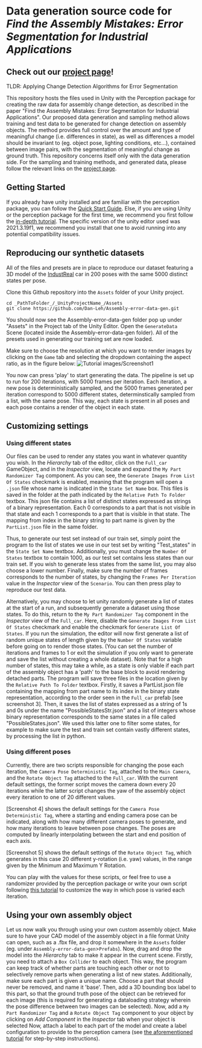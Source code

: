 # Data generation source code for _Find the Assembly Mistakes: Error Segmentation for Industrial Applications_

## Check out our [project page](https://timschoonbeek.github.io/error_seg)!

TLDR: Applying Change Detection Algorithms for Error Segmentation

This repository hosts the files used in Unity with the Perception package for creating the raw data for assembly change detection, as described in the paper "Find the Assembly Mistakes: Error Segmentation for Industrial Applications". Our proposed data generation and sampling method allows training and test data to be generated for change detection on assembly objects. The method provides full control over the amount and type of meaningful change (i.e. differences in state), as well as differences a model should be invariant to (eg. object pose, lighting conditions, etc...), contained between image pairs, with the segmentation of meaningful change as ground truth. This repository concerns itself only with the data generation side. For the sampling and training methods, and generated data, please follow the relevant links on the [project page](https://timschoonbeek.github.io/error_seg).



## Getting Started

If you already have unity installed and are familiar with the perception package, you can follow the [Quick Start Guide](https://github.com/Unity-Technologies/com.unity.perception/blob/main/com.unity.perception/Documentation~/SetupSteps.md). Else, if you are using Unity or the perception package for the first time, we recommend you first follow the [in-depth tutorial](https://docs.unity3d.com/Packages/com.unity.perception@1.0/manual/Tutorial/Phase1.html).
The specific version of the unity editor used was 2021.3.19f1, we recommend you install that one to avoid running into any potential compatibility issues.


## Reproducing our synthetic datasets

All of the files and presets are in place to reproduce our dataset featuring a 3D model of the [IndustReal](https://timschoonbeek.github.io/industreal.html) car in 200 poses with the same 5000 distinct states per pose.

Clone this Github repository into the `Assets` folder of your Unity project. 
```
cd _PathToFolder_/_UnityProjectName_/Assets
git clone https://github.com/Dan-Leh/Assembly-error-data-gen.git
```

You should now see the Assembly-error-data-gen folder pop up under "Assets" in the Project tab of the Unity Editor. Open the `GenerateData ` Scene (located inside the Assembly-error-data-gen folder). All of the presets used in generating our training set are now loaded. 

Make sure to choose the resolution at which you want to render images by clicking on the `Game` tab and selecting the dropdown containing the aspect ratio, as in the figure below:
![Tutorial images/Screenshot1](screenshot.png)

You now can press 'play' to start generating the data. The pipeline is set up to run for 200 iterations, with 5000 frames per iteration. Each iteration, a new pose is deterministically sampled, and the 5000 frames generated per iteration correspond to 5000 different states, determinstically sampled from a list, with the same pose. This way, each state is present in all poses and each pose contains a render of the object in each state.

##  Customizing settings

### Using different states

Our files can be used to render any states you want in whatever quantity you wish. In the _Hierarchy_ tab of the editor, click on the `Full_car` GameObject, and in the _Inspector_ view, locate and expand the `My Part Randomizer Tag` component. As you can see, the `Generate Images From List Of States` checkmark is enabled, meaning that the program will open a `.json` file whose name is indicated in the `State Set Name` box. This files is saved in the folder at the path indicated by the `Relative Path To Folder` textbox. This json file contains a list of distinct states expressed as strings of a binary representation. Each 0 corresponds to a part that is not visible in that state and each 1 corresponds to a part that is visible in that state. The mapping from index in the binary string to part name is given by the `PartList.json` file in the same folder.

Thus, to generate our test set instead of our train set, simply point the program to the list of states we use in our test set by writing "Test_states" in the `State Set Name` textbox. Additionally, you must change the `Number Of States` textbox to contain 1000, as our test set contains less states than our train set. If you wish to generate less states from the same list, you may also choose a lower number. Finally, make sure the number of frames corresponds to the number of states, by changing the `Frames Per Iteration` value in the _Inspector_ view of the `Scenario`. You can then press play to reproduce our test data.

Alternatively, you may choose to let unity randomly generate a list of states at the start of a run, and subsequently generate a dataset using those states. To do this, return to the `My Part Randomizer Tag` component in the _Inspector_ view of the `Full_car`. Here, disable the `Generate Images From List Of States` checkmark and enable the checkmark for `Generate List Of States`. If you run the simulation, the editor will now first generate a list of random unique states of length given by the `Number Of States` variable before going on to render those states. (You can set the number of iterations and frames to 1 or exit the simulation if you only want to generate and save the list without creating a whole dataset). Note that for a high number of states, this may take a while, as a state is only viable if each part of the assembly object has a 'path' to the base block to avoid rendering detached parts. 
The program will save three files in the location given by the `Relative Path To Folder` textbox. Firstly, it saves a PartList.json file containing the mapping from part name to its index in the binary state representation, according to the order seen in the `Full_car` prefab [see screenshot 3]. Then, it saves the list of states expressed as a string of 1s and 0s under the name "PossibleStatesStr.json" and a list of integers whose binary representation corresponds to the same states in a file called "PossibleStates.json". We used this latter one to filter some states, for example to make sure the test and train set contain vastly different states, by processing the list in python.

### Using different poses

Currently, there are two scripts responsible for changing the pose each iteration, the `Camera Pose Deterministic Tag`, attached to the `Main Camera`, and the `Rotate Object Tag` attached to the `Full_car`. With the current default settings, the former script moves the camera down every 20 iterations while the latter script changes the yaw of the assembly object every iteration to one of 20 different values.

[Screenshot 4] shows the default settings for the `Camera Pose Deterministic Tag`, where a starting and ending camera pose can be indicated, along with how many different camera poses to generate, and how many iterations to leave between pose changes. The poses are computed by linearly interpolating between the start and end position of each axis. 

[Screenshot 5] shows the default settings of the `Rotate Object Tag`, which generates in this case 20 different y-rotation (i.e. yaw) values, in the range given by the Minimum and Maximum Y Rotation. 

You can play with the values for these scripts, or feel free to  use a randomizer provided by the perception package or write your own script following [this tutorial](https://github.com/Unity-Technologies/com.unity.perception/blob/main/com.unity.perception/Documentation%7E/Tutorial/Phase2.md) to customize the way in which pose is varied each iteration.

## Using your own assembly object

Let us now walk you through using your own custom assembly object. Make sure to have your CAD model of the assembly object in a file format Unity can open, such as a .fbx file, and drop it somewhere in the `Assets` folder (eg. under `Assembly-error-data-gen`>`Prefabs`). Now, drag and drop the model into the _Hierarchy_ tab to make it appear in the current scene.
Firstly, you need to attach a `Box Collider` to each object. This way, the program can keep track of whether parts are touching each other or not to selectively remove parts when generating a list of new states. Additionally, make sure each part is given a unique name. Choose a part that should never be removed, and name it 'base'. Then, add a 3D bounding box label to this part, so that the ground truth pose of the object can be retrieved for each image (this is required for generating a dataloading strategy wherein the pose difference between two images can be selected). 
Now, add a `My Part Randomizer Tag` and a `Rotate Object Tag` component to your object by clicking on _Add Component_ in the _Inspector_ tab when your object is selected
Now, attach a label to each part of the model and create a label configuration to provide to the perception camera (see [the aforementioned tutorial](https://docs.unity3d.com/Packages/com.unity.perception@1.0/manual/Tutorial/Phase1.html) for step-by-step instructions).
